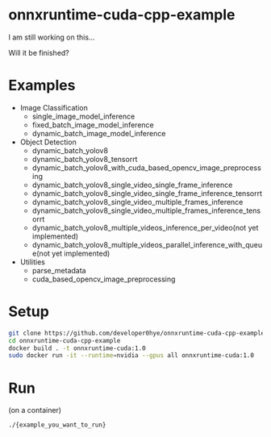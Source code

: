 # onnxruntime-cuda-cpp-example

I am still working on this...

Will it be finished?

# Examples

- Image Classification
    - single_image_model_inference
    - fixed_batch_image_model_inference
    - dynamic_batch_image_model_inference
- Object Detection
    - dynamic_batch_yolov8
    - dynamic_batch_yolov8_tensorrt
    - dynamic_batch_yolov8_with_cuda_based_opencv_image_preprocessing
    - dynamic_batch_yolov8_single_video_single_frame_inference
    - dynamic_batch_yolov8_single_video_single_frame_inference_tensorrt
    - dynamic_batch_yolov8_single_video_multiple_frames_inference
    - dynamic_batch_yolov8_single_video_multiple_frames_inference_tensorrt
    - dynamic_batch_yolov8_multiple_videos_inference_per_video(not yet implemented)
    - dynamic_batch_yolov8_multiple_videos_parallel_inference_with_queue(not yet implemented)
- Utilities
    - parse_metadata
    - cuda_based_opencv_image_preprocessing

# Setup

```bash
git clone https://github.com/developer0hye/onnxruntime-cuda-cpp-example
cd onnxruntime-cuda-cpp-example
docker build . -t onnxruntime-cuda:1.0
sudo docker run -it --runtime=nvidia --gpus all onnxruntime-cuda:1.0
```

# Run

(on a container)
```bash
./{example_you_want_to_run}
```
